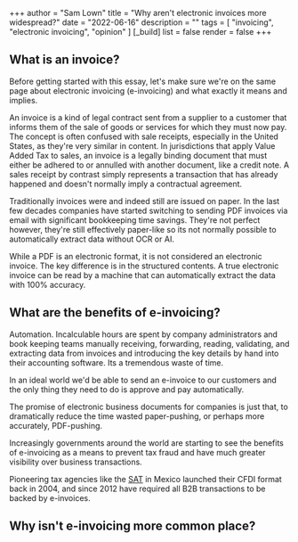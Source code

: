+++
author = "Sam Lown"
title = "Why aren't electronic invoices more widespread?"
date = "2022-06-16"
description = ""
tags = [
    "invoicing",
    "electronic invoicing",
	"opinion"
]
[_build]
  list = false
  render = false
+++

## What is an invoice?

Before getting started with this essay, let's make sure we're on the same page about electronic invoicing (e-invoicing) and what exactly it means and implies.

An invoice is a kind of legal contract sent from a supplier to a customer that informs them of the sale of goods or services for which they must now pay. The concept is often confused with sale receipts, especially in the United States, as they're very similar in content. In jurisdictions that apply Value Added Tax to sales, an invoice is a legally binding document that must either be adhered to or annulled with another document, like a credit note. A sales receipt by contrast simply represents a transaction that has already happened and doesn't normally imply a contractual agreement.

Traditionally invoices were and indeed still are issued on paper. In the last few decades companies have started switching to sending PDF invoices via email with significant bookkeeping time savings. They're not perfect however, they're still effectively paper-like so its not normally possible to automatically extract data without OCR or AI.

While a PDF is an electronic format, it is not considered an electronic invoice. The key difference is in the structured contents. A true electronic invoice can be read by a machine that can automatically extract the data with 100% accuracy.

## What are the benefits of e-invoicing?

Automation. Incalculable hours are spent by company administrators and book keeping teams manually receiving, forwarding, reading, validating, and extracting data from invoices and introducing the key details by hand into their accounting software. Its a tremendous waste of time.

In an ideal world we'd be able to send an e-invoice to our customers and the only thing they need to do is approve and pay automatically.

The promise of electronic business documents for companies is just that, to dramatically reduce the time wasted paper-pushing, or perhaps more accurately, PDF-pushing.

Increasingly governments around the world are starting to see the benefits of e-invoicing as a means to prevent tax fraud and have much greater visibility over business transactions.

Pioneering tax agencies like the [SAT](https://www.sat.gob.mx/home) in Mexico launched their CFDI format back in 2004, and since 2012 have required all B2B transactions to be backed by e-invoices.

## Why isn't e-invoicing more common place?
